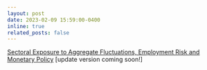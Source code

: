 ```yaml
---
layout: post
date: 2023-02-09 15:59:00-0400
inline: true
related_posts: false
---
```


[Sectoral Exposure to Aggregate Fluctuations, Employment Risk and Monetary Policy](/assets/pdf/herman_twosector.pdf) [update version coming soon!]
